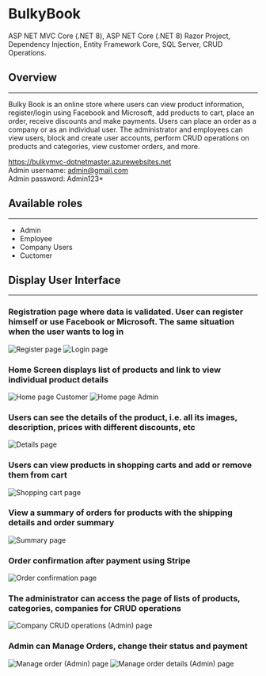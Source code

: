 # BulkyBook
 ASP NET MVC Core (.NET 8), ASP NET Core (.NET 8) Razor Project, Dependency Injection, Entity Framework Core, SQL Server, CRUD Operations. 
## Overview
--------------------------------------------------------
Bulky Book is an online store where users can view product information, register/login using Facebook and Microsoft, add products to cart, place an order, receive discounts and make payments. Users can place an order as a company or as an individual user.
The administrator and employees can view users, block and create user accounts, perform CRUD operations on products and categories, view customer orders, and more.

https://bulkymvc-dotnetmaster.azurewebsites.net                               
Admin username: admin@gmail.com                                  
Admin password: Admin123*

## Available roles
--------------------------------------------------------
- Admin
- Employee
- Company Users
- Cuctomer

## Display User Interface
--------------------------------------------------------
### Registration page where data is validated. User can register himself or use Facebook or Microsoft. The same situation when the user wants to log in


![Register page](Screenshots/Register.png)
![Login page](Screenshots/Login.png)

### Home Screen displays list of products and link to view individual product details


![Home page Customer](Screenshots/Home_Page_(Customer).png)
![Home page Admin](Screenshots/Home_Page_(Admin).png)

### Users can see the details of the product, i.e. all its images, description, prices with different discounts, etc


![Details page](Screenshots/Details_Page.png)

### Users can view products in shopping carts and add or remove them from cart


![Shopping cart page](Screenshots/Shopping_Cart_Page.png)

### View a summary of orders for products with the shipping details and order summary


![Summary page](Screenshots/Summary_Page.png)

### Order confirmation after payment using Stripe


![Order confirmation page](Screenshots/Order_Confirmation.png)

### The administrator can access the page of lists of products, categories, companies for CRUD operations


![Company CRUD operations (Admin) page](Screenshots/Company_CRUD_operations_(Admin).png)

### Admin can Manage Orders, change their status and payment


![Manage order (Admin) page](Screenshots/Manage_Order.png)
![Manage order details (Admin) page](Screenshots/Manage_Order_Details_(Admin).png)


